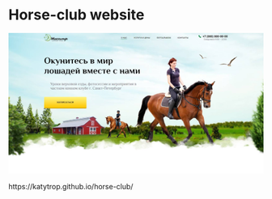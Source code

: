 # Horse-club website

<p>
      <img src="https://github.com/Katytrop/cv/blob/gh-pages/img/works/horse-club.jpg" width="726">
</p>
https://katytrop.github.io/horse-club/